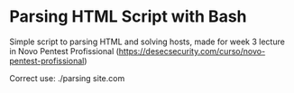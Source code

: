 # Parsing HTML Script with Bash

Simple script to parsing HTML and solving hosts, made for week 3 lecture in Novo Pentest Profissional (https://desecsecurity.com/curso/novo-pentest-profissional)

Correct use: ./parsing site.com
